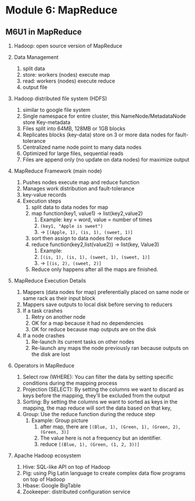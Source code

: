 # Module 6: MapReduce
## M6U1 in MapReduce
1. Hadoop: open source version of MapReduce

2. Data Management
    1. split data
    2. store: workers (nodes) execute map
    3. read: workers (nodes) execute reduce
    4. output file

3. Hadoop distributed file system (HDFS)
    1. similar to google file system
    2. Single namespace for entire cluster, this NameNode/MetadataNode store Key-metadata
    3. Files split into 64MB, 128MB or 1GB blocks
    4. Replicates blocks (key-data) store on 3 or more data nodes for fault-tolerance
    5. Centralized name node point to many data nodes
    6. Optimized for large files, sequential reads
    7. Files are append only (no update on data nodes) for maximize output


4. MapReduce Framework (main node)
    1. Pushes nodes execute map and reduce function
    2. Manages work distribution and fault-tolerance
    3. key-value records
    4. Execution steps
        1. split data to data nodes for map
        1. map function(key1, value1) -> list(key2,value2)
            1. Example: key = word, value = number of times
            2. `(key1, "Apple is sweet")`
            3. -> `[(Apple, 1), (is, 1), (sweet, 1)]`
        2. sort then assign to data nodes for reduce
        3. reduce function(key2,list(value2)) -> list(key, Value3)
            1. Example:
            2. `[(is, 1), (is, 1), (sweet, 1), (sweet, 1)]`
            3. -> `[(is, 2), (sweet, 2)]`
        4. Reduce only happens after all the maps are finished.

5. MapReduce Execution Details
    1. Mappers (data nodes for map) preferentially placed on same node or same rack as their input block
    2. Mappers save outputs to local disk before serving to reducers
    3. If a task crashes
        1. Retry on another node
        2. OK for a map because it had no dependencies
        3. OK for reduce because map outputs are on the disk
    4. If a node crashes
        1. Re-launch its current tasks on other nodes
        2. Re-launch any maps the node previously ran because outputs on the disk are lost

6. Operators in MapReduce
    1. Select row (WHERE): You can filter the data by setting specific conditions during the mapping process
    2. Projection (SELECT): By setting the columns we want to discard as keys before the mapping, they'll be excluded from the output
    3. Sorting: By setting the columns we want to sorted as keys in the mapping, the map reduce will sort the data based on that key, 
    4. Group: Use the reduce function during the reduce step
        1. Example: Group picture
            1. after map, there are `[(Blue, 1), (Green, 1), (Green, 2), (Green, 3)]`
            2. The value here is not a frequency but an identifier.
            3. reduce `[(Blue, 1), (Green, (1, 2, 3))]`

7.  Apache Hadoop ecosystem
    1. Hive: SQL-like API on top of Hadoop
    2. Pig: using Pig Latin language to create complex data flow programs on top of Hadoop
    3. Hbase: Google BigTable
    4. Zookeeper: distributed configuration service